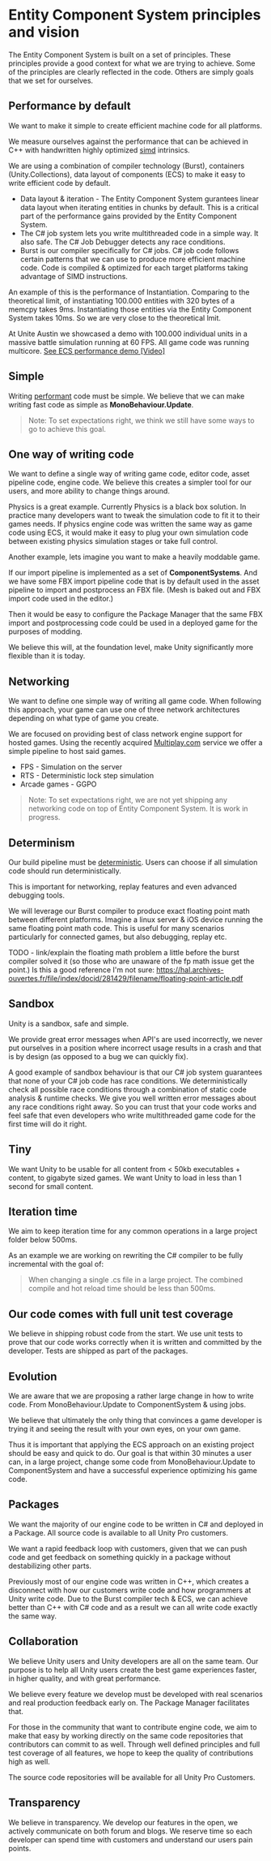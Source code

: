 # Entity Component System principles and vision

The Entity Component System is built on a set of principles. These principles provide a good context for what we are trying to achieve. Some of the principles are clearly reflected in the code. Others are simply goals that we set for ourselves.

## Performance by default

We want to make it simple to create efficient machine code for all platforms.

We measure ourselves against the performance that can be achieved in C++ with handwritten highly optimized [simd](https://en.wikipedia.org/wiki/SIMD) intrinsics.

We are using a combination of compiler technology (Burst), containers (Unity.Collections), data layout of components (ECS) to make it easy to write efficient code by default.

* Data layout & iteration - The Entity Component System gurantees linear data layout when iterating entities in chunks by default. This is a critical part of the performance gains provided by the Entity Component System.
* The C# job system lets you write multithreaded code in a simple way. It also safe. The C# Job Debugger detects any race conditions.
* Burst is our compiler specifically for C# jobs. C# job code follows certain patterns that we can use to produce more efficient machine code. Code is compiled & optimized for each target platforms taking advantage of SIMD instructions.

An example of this is the performance of Instantiation. Comparing to the theoretical limit, of instantiating 100.000 entities with 320 bytes of a memcpy takes 9ms. Instantiating those entities via the Entity Component System takes 10ms. So we are very close to the theoretical lmit.

At Unite Austin we showcased a demo with 100.000 individual units in a massive battle simulation running at 60 FPS. All game code was running multicore.
[See ECS performance demo [Video]](https://www.youtube.com/watch?v=0969LalB7vw)

## Simple

Writing [performant](https://en.wiktionary.org/wiki/performant) code must be simple. We believe that we can make writing fast code as simple as __MonoBehaviour.Update__. 

> Note: To set expectations right, we think we still have some ways to go to achieve this goal.

## One way of writing code

We want to define a single way of writing game code, editor code, asset pipeline code, engine code. We believe this creates a simpler tool for our users, and more ability to change things around.

Physics is a great example. Currently Physics is a black box solution. In practice many developers want to tweak the simulation code to fit it to their games needs. If physics engine code was written the same way as game code using ECS, it would make it easy to plug your own simulation code between existing physics simulation stages or take full control.

Another example, lets imagine you want to make a heavily moddable game.

If our import pipeline is implemented as a set of __ComponentSystems__. And we have some FBX import pipeline code that is by default used in the asset pipeline to import and postprocess an FBX file. (Mesh is baked out and FBX import code used in the editor.)

Then it would be easy to configure the Package Manager that the same FBX import and postprocessing code could be used in a deployed game for the purposes of modding.

We believe this will, at the foundation level, make Unity significantly more flexible than it is today.

## Networking

We want to define one simple way of writing all game code. When following this approach, your game can use one of three network architectures depending on what type of game you create.

We are focused on providing best of class network engine support for hosted games. Using the recently acquired [Multiplay.com](http://Multiplay.com) service we offer a simple pipeline to host said games.

* FPS - Simulation on the server
* RTS - Deterministic lock step simulation
* Arcade games - GGPO

> Note: To set expectations right, we are not yet shipping any networking code on top of Entity Component System. It is work in progress.

## Determinism

Our build pipeline must be [deterministic](https://en.wikipedia.org/wiki/Deterministic_algorithm). Users can choose if all simulation code should run deterministically.

This is important for networking, replay features and even advanced debugging tools.

We will leverage our Burst compiler to produce exact floating point math between different platforms. Imagine a linux server & iOS device running the same floating point math code. This is useful for many scenarios particularly for connected games, but also debugging, replay etc.

TODO - link/explain the floating math problem a little before the burst compiler solved it (so those who are unaware of the fp math issue get the point.) Is this a good reference I'm not sure: https://hal.archives-ouvertes.fr/file/index/docid/281429/filename/floating-point-article.pdf

## Sandbox

Unity is a sandbox, safe and simple.

We provide great error messages when API's are used incorrectly, we never put ourselves in a position where incorrect usage results in a crash and that is by design (as opposed to a bug we can quickly fix).

A good example of sandbox behaviour is that our C# job system guarantees that none of your C# job code has race conditions. We deterministically check all possible race conditions through a combination of static code analysis & runtime checks. We give you well written error messages about any race conditions right away. So you can trust that your code works and feel safe that even developers who write multithreaded game code for the first time will do it right.

## Tiny

We want Unity to be usable for all content from < 50kb executables + content, to gigabyte sized games. We want Unity to load in less than 1 second for small content.

## Iteration time

We aim to keep iteration time for any common operations in a large project folder below 500ms.

As an example we are working on rewriting the C# compiler to be fully incremental with the goal of:

> When changing a single .cs file in a large project. The combined compile and hot reload time should be less than 500ms.

## Our code comes with full unit test coverage

We believe in shipping robust code from the start. We use unit tests to prove that our code works correctly when it is written and committed by the developer. Tests are shipped as part of the packages.

## Evolution

We are aware that we are proposing a rather large change in how to write code. From MonoBehaviour.Update to ComponentSystem & using jobs.

We believe that ultimately the only thing that convinces a game developer is trying it and seeing the result with your own eyes, on your own game. 

Thus it is important that applying the ECS approach on an existing project should be easy and quick to do. Our goal is that within 30 minutes a user can, in a large project, change some code from MonoBehaviour.Update to ComponentSystem and have a successful experience optimizing his game code.

## Packages

We want the majority of our engine code to be written in C# and deployed in a Package. All source code is available to all Unity Pro customers.

We want a rapid feedback loop with customers, given that we can push code and get feedback on something quickly in a package without destabilizing other parts.

Previously most of our engine code was written in C++, which creates a disconnect with how our customers write code and how programmers at Unity write code. Due to the Burst compiler tech & ECS, we can achieve better than C++ with C# code and as a result we can all write code exactly the same way.

## Collaboration

We believe Unity users and Unity developers are all on the same team. Our purpose is to help all Unity users create the best game experiences faster, in higher quality, and with great performance. 

We believe every feature we develop must be developed with real scenarios and real production feedback early on. The Package Manager facilitates that.

For those in the community that want to contribute engine code, we aim to make that easy by working directly on the same code repositories that contributors can commit to as well. Through well defined principles and full test coverage of all features, we hope to keep the quality of contributions high as well. 

The source code repositories will be available for all Unity Pro Customers.

## Transparency

We believe in transparency. We develop our features in the open, we actively communicate on both forum and blogs. We reserve time so each developer can spend time with customers and understand our users pain points.

